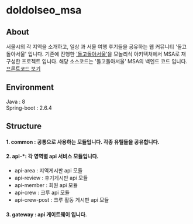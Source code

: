 # doldolseo_msa

## About
서울시의 각 지역을 소개하고, 일상 과 서울 여행 후기들을 공유하는 웹 커뮤니티 '돌고돌아서울' 입니다.
기존에 진행한 ['돌고돌아서울'](https://github.com/kki7823/doldolseo)을 모놀리식 아키텍처에서 MSA로 재구성한 프로젝트 입니다. 해당 소스코드는 '돌고돌아서울' MSA의 백엔드 코드 입니다. 
[프론트코드 보기](https://github.com/kki7823/doldolseo_vite)

## Environment
Java : 8 </br>
Spring-boot : 2.6.4

## Structure
#### 1. common : 공통으로 사용하는 모듈입니다. 각종 유틸들을 공유합니다. 
#### 2. api-*: 각 영역별 api 서비스 모듈입니다. 
  - api-area : 지역게시판 api 모듈 
  - api-review : 후기게시판 api 모듈 
  - api-member : 회원 api 모듈 
  - api-crew : 크루 api 모듈 
  - api-crew-post : 크루 활동 게시판 api 모듈 
#### 3. gateway : api 게이트웨이 입니다. 
